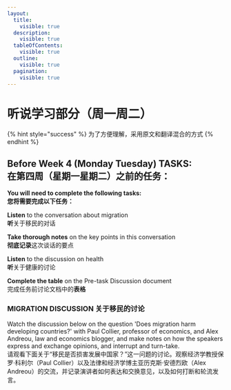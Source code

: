 ```yaml
---
layout:
  title:
    visible: true
  description:
    visible: true
  tableOfContents:
    visible: true
  outline:
    visible: true
  pagination:
    visible: true
---
```


# 听说学习部分（周一周二）

{% hint style="success" %}
为了方便理解，采用原文和翻译混合的方式
{% endhint %}

**Before Week 4 (Monday Tuesday) TASKS:**\
**在第四周（星期一星期二）之前的任务：** <a href="#anonymous_element_12" id="anonymous_element_12"></a>
-------------------------------------------------------------------------------------

**You will need to complete the following tasks:**\
**您将需要完成以下任务：**

**Listen** to the conversation about migration \
**听**关于移民的对话

**Take thorough notes** on the key points in this conversation\
**彻底记录**这次谈话的要点

**Listen** to the discussion on health\
**听**关于健康的讨论

**Complete the table** on the Pre-task Discussion document\
完成任务前讨论文档中的**表格**

### MIGRATION DISCUSSION 关于移民的讨论

Watch the discussion below on the question 'Does migration harm developing countries?' with Paul Collier, professor of economics, and Alex Andreou, law and economics blogger, and make notes on how the speakers express and exchange opinions, and interrupt and turn-take. \
请观看下面关于“移民是否损害发展中国家？”这一问题的讨论。观察经济学教授保罗·科利尔（Paul Collier）以及法律和经济学博主亚历克斯·安德烈欧（Alex Andreou）的交流，并记录演讲者如何表达和交换意见，以及如何打断和轮流发言。





